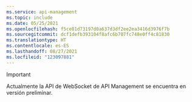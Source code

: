 ```yaml
---
ms.service: api-management
ms.topic: include
ms.date: 05/25/2021
ms.openlocfilehash: f5ce81d73197d0a637d3df2ee2ea3416d3976f7b
ms.sourcegitcommit: dcf1defb393104f8afc6b707fc748e0ff4c81830
ms.translationtype: HT
ms.contentlocale: es-ES
ms.lasthandoff: 08/27/2021
ms.locfileid: "123097881"
---
```

> [!IMPORTANT]
> Actualmente la API de WebSocket de API Management se encuentra en versión preliminar.